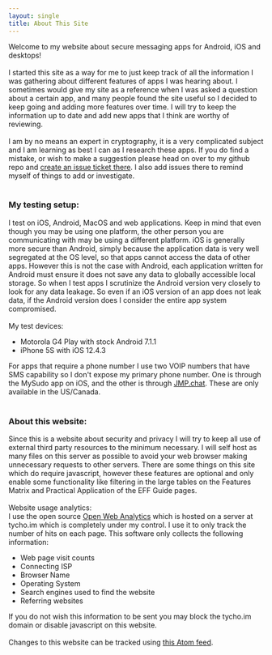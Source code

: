 ```yaml
---
layout: single
title: About This Site
---
```

Welcome to my website about secure messaging apps for Android, iOS and desktops!<br>
<br>
I started this site as a way for me to just keep track of all the information I was gathering about different features of apps I was hearing about.  I sometimes would give my site as a reference when I was asked a question about a certain app, and many people found the site useful so I decided to keep going and adding more features over time.  I will try to keep the information up to date and add new apps that I think are worthy of reviewing.<br>
<br>
I am by no means an expert in cryptography, it is a very complicated subject and I am learning as best I can as I research these apps.  If you do find a mistake, or wish to make a suggestion please head on over to my github repo and <a target="_blank" href="https://github.com/Perelandra0x309/secure-im/issues">create an issue ticket there</a>.  I also add issues there to remind myself of things to add or investigate.<br>
<br>
<h3 id="testing">My testing setup:</h3>
I test on iOS, Android, MacOS and web applications.  Keep in mind that even though you may be using one platform, the other person you are communicating with may be using a different platform.  iOS is generally more secure than Android, simply because the application data is very well segregated at the OS level, so that apps cannot access the data of other apps.  However this is not the case with Android, each application written for Android must ensure it does not save any data to globally accessible local storage.  So when I test apps I scrutinize the Android version very closely to look for any data leakage. So even if an iOS version of an app does not leak data, if the Android version does I consider the entire app system compromised.<br>
<br id="testsetup">
My test devices:
<ul>
  <li>Motorola G4 Play with stock Android 7.1.1</li>
  <li>iPhone 5S with iOS 12.4.3</li>
</ul>
For apps that require a phone number I use two VOIP numbers that have SMS capability so I don't expose my primary phone number.  One is through the MySudo app on iOS, and the other is through <a target="_blank" href="https://jmp.chat">JMP.chat</a>.  These are only available in the US/Canada.<br>
<br>
<h3>About this website:</h3>
Since this is a website about security and privacy I will try to keep all use of external third party resources to the minimum necessary.  I will self host as many files on this server as possible to avoid your web browser making unnecessary requests to other servers.  There are some things on this site which do require javascript, however these features are optional and only enable some functionality like filtering in the large tables on the Features Matrix and Practical Application of the EFF Guide pages.<br>
<br>
Website usage analytics:<br>
I use the open source <a href="http://www.openwebanalytics.com/">Open Web Analytics</a> which is hosted on a server at tycho.im which is completely under my control.  I use it to only track the number of hits on each page.  This software only collects the following information:
<ul>
<li>Web page visit counts</li>
<li>Connecting ISP</li>
<li>Browser Name</li>
<li>Operating System</li>
<li>Search engines used to find the website</li>
<li>Referring websites</li>
</ul>
If you do not wish this information to be sent you may block the tycho.im domain or disable javascript on this website.<br>
<br>
Changes to this website can be tracked using <a href="https://github.com/perelandra0x309/secure-im/commits/master.atom">this Atom feed</a>.
